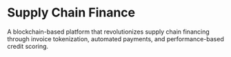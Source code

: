 # Supply Chain Finance
 A blockchain-based platform that revolutionizes supply chain financing through invoice tokenization, automated payments, and performance-based credit scoring.
